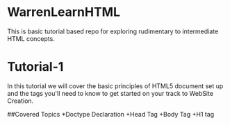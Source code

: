 WarrenLearnHTML
===============

This is basic tutorial based repo for exploring rudimentary to intermediate HTML concepts. 

Tutorial-1 
=========
In this tutorial we will cover the basic principles of HTML5 document set up and the tags you'll need to know to get started on your track to WebSite Creation. 

##Covered Topics
*Doctype Declaration 
  +Head Tag
  +Body Tag
  +H1 tag
